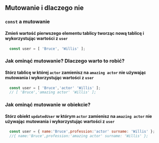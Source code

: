 ## Mutowanie i dlaczego nie

### `const` a mutowanie

#### Zmień wartość pierwszego elementu tablicy tworząc nową tablicę  i wykorzystując wartości z `user`

```javascript
  const user = [ 'Bruce', 'Willis' ];
```

### Jak ominąć mutowanie? Dlaczego warto to robić?

#### Stórz tablicę w której `actor` zamienisz na `amazing actor` nie używając mutowania i wykorzystując wartości z `user`

```javascript
  const user = [ 'Bruce','actor' 'Willis' ];
  // [ 'Bruce','amazing actor' 'Willis' ];
```

### Jak ominąć mutowanie w obiekcie?

#### Stórz obiekt `updatedUser` w którym `actor` zamienisz na `amazing actor` nie używając mutowania i wykorzystując wartości z `user`

```javascript
  const user = { name:'Bruce',profession:'actor' surname: 'Willis' };
  //{ name:'Bruce',profession:'amazing actor' surname: 'Willis' };
```
